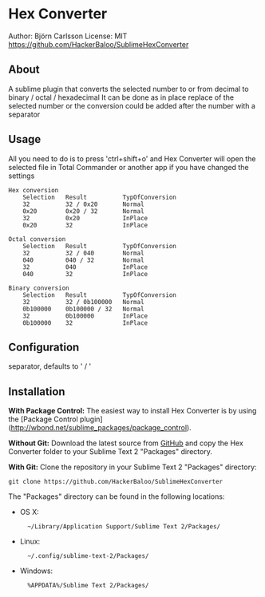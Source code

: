 Hex Converter
===========================
Author: Björn Carlsson
License: MIT
https://github.com/HackerBaloo/SublimeHexConverter

About
-----
A sublime plugin that converts the selected number to or from decimal
to binary / octal / hexadecimal
It can be done as in place replace of the selected number or the
conversion could be added after the number with a separator

Usage
-----
All you need to do is to press 'ctrl+shift+o' and 
Hex Converter will open the selected file in Total Commander 
or another app if you have changed the  settings

    Hex conversion
        Selection   Result          TypOfConversion
        32          32 / 0x20       Normal
        0x20        0x20 / 32       Normal
        32          0x20            InPlace
        0x20        32              InPlace

    Octal conversion
        Selection   Result          TypOfConversion
        32          32 / 040        Normal
        040         040 / 32        Normal
        32          040             InPlace
        040         32              InPlace

    Binary conversion
        Selection   Result          TypOfConversion
        32          32 / 0b100000   Normal
        0b100000    0b100000 / 32   Normal
        32          0b100000        InPlace
        0b100000    32              InPlace

Configuration
-------------
separator, defaults to ' / '

Installation
------------
**With Package Control:** The easiest way to install Hex Converter is
by using the [Package Control plugin]
(http://wbond.net/sublime_packages/package_control).

**Without Git:** Download the latest source from 
[GitHub](https://github.com/HackerBaloo/SublimeHexConverter) and copy 
the Hex Converter folder to your Sublime Text 2 "Packages" directory.

**With Git:** Clone the repository in your Sublime Text 2 "Packages" directory:

    git clone https://github.com/HackerBaloo/SublimeHexConverter

The "Packages" directory can be found in the following locations:

* OS X:

        ~/Library/Application Support/Sublime Text 2/Packages/

* Linux:

        ~/.config/sublime-text-2/Packages/

* Windows:

        %APPDATA%/Sublime Text 2/Packages/

